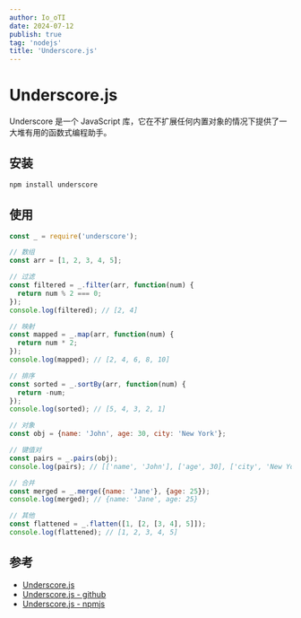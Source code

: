 ```yaml
---
author: Io_oTI
date: 2024-07-12
publish: true
tag: 'nodejs'
title: 'Underscore.js'
---
```


# Underscore.js

Underscore 是一个 JavaScript 库，它在不扩展任何内置对象的情况下提供了一大堆有用的函数式编程助手。

## 安装

```bash
npm install underscore
```

## 使用

```javascript
const _ = require('underscore');

// 数组
const arr = [1, 2, 3, 4, 5];

// 过滤
const filtered = _.filter(arr, function(num) {
  return num % 2 === 0;
});
console.log(filtered); // [2, 4]

// 映射
const mapped = _.map(arr, function(num) {
  return num * 2;
});
console.log(mapped); // [2, 4, 6, 8, 10]

// 排序
const sorted = _.sortBy(arr, function(num) {
  return -num;
});
console.log(sorted); // [5, 4, 3, 2, 1]

// 对象
const obj = {name: 'John', age: 30, city: 'New York'};

// 键值对
const pairs = _.pairs(obj);
console.log(pairs); // [['name', 'John'], ['age', 30], ['city', 'New York']]

// 合并
const merged = _.merge({name: 'Jane'}, {age: 25});
console.log(merged); // {name: 'Jane', age: 25}

// 其他
const flattened = _.flatten([1, [2, [3, 4], 5]]);
console.log(flattened); // [1, 2, 3, 4, 5]
```

## 参考

- [Underscore.js](http://underscorejs.org/)
- [Underscore.js - github](https://github.com/jashkenas/underscore)
- [Underscore.js - npmjs](https://www.npmjs.com/package/underscore)
